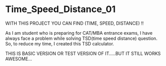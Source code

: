 # Time_Speed_Distance_01
WITH THIS PROJECT YOU CAN FIND (TIME, SPEED, DISTANCE) !!

As I am student who is preparing for CAT/MBA entrance exams, I have always face a problem while solving TSD(time speed distance) question.
So, to reduce my time, I created this TSD calculator.

THIS IS BASIC VERSION OR TEST VERSION OF IT.....BUT IT STILL WORKS AWESOME...
